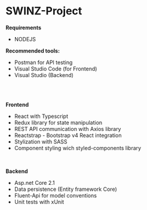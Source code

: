 # SWINZ-Project
<b>Requirements</b></br>
- NODEJS </br> 

<b>Recommended tools:</b></br>
- Postman for API testing
- Visual Studio Code (for Frontend)
- Visual Studio (Backend)
</br>
</br>

<b>Frontend</b>
- React with Typescript 
- Redux library for state manipulation 
- REST API communication with Axios library  
- Reactstrap - Bootstrap v4 React integration
- Stylization with SASS
- Component styling wich styled-components library

</br>

<b>Backend</b>
- Asp.net Core 2.1
- Data persistence (Entity framework Core)
- Fluent-Api for model conventions
- Unit tests with xUnit </br>

